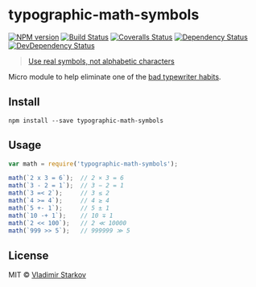 # typographic-math-symbols

[![NPM version][npm-image]][npm-url]
[![Build Status][travis-image]][travis-url]
[![Coveralls Status][coveralls-image]][coveralls-url]
[![Dependency Status][depstat-image]][depstat-url]
[![DevDependency Status][depstat-dev-image]][depstat-dev-url]

> [Use real symbols, not alphabetic characters][rtfm]

Micro module to help eliminate one of the [bad typewriter habits][habits].


## Install

```
npm install --save typographic-math-symbols
```


## Usage

```js
var math = require('typographic-math-symbols');

math(`2 x 3 = 6`);  // 2 × 3 = 6
math(`3 - 2 = 1`);  // 3 − 2 = 1
math(`3 =< 2`);     // 3 ≤ 2
math(`4 >= 4`);     // 4 ≥ 4
math(`5 +- 1`);     // 5 ± 1
math(`10 -+ 1`);    // 10 ∓ 1
math(`2 << 100`);   // 2 ≪ 10000
math(`999 >> 5`);   // 999999 ≫ 5
```


## License

MIT © [Vladimir Starkov](https://iamstarkov.com/)

[rtfm]: http://practicaltypography.com/math-symbols.html
[habits]: http://practicaltypography.com/typewriter-habits.html

[npm-url]: https://npmjs.org/package/typographic-math-symbols
[npm-image]: http://img.shields.io/npm/v/typographic-math-symbols.svg

[travis-url]: https://travis-ci.org/iamstarkov/typographic-math-symbols
[travis-image]: http://img.shields.io/travis/iamstarkov/typographic-math-symbols.svg

[coveralls-url]: https://coveralls.io/r/iamstarkov/typographic-math-symbols
[coveralls-image]: http://img.shields.io/coveralls/iamstarkov/typographic-math-symbols.svg

[depstat-url]: https://david-dm.org/iamstarkov/typographic-math-symbols
[depstat-image]: https://david-dm.org/iamstarkov/typographic-math-symbols.svg

[depstat-dev-url]: https://david-dm.org/iamstarkov/typographic-math-symbols
[depstat-dev-image]: https://david-dm.org/iamstarkov/typographic-math-symbols/dev-status.svg

